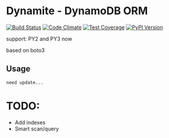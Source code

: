 # Dynamite - DynamoDB ORM

[![Build Status][travis-image]][travis-link]
[![Code Climate][codeclimate-image]][codeclimate-link]
[![Test Coverage][coverage-image]][coverage-link]
[![PyPI Version][pypi-image]][pypi-link]

support: PY2 and PY3 now

based on boto3

## Usage

```
need update...
```

# TODO:

* Add indexes
* Smart scan/query

[pypi-link]: https://pypi.python.org/pypi/dynamite/
[pypi-image]: http://img.shields.io/pypi/v/dynamite.svg
[travis-image]: https://travis-ci.org/viatoriche/dynamite.svg?branch=master
[travis-link]: https://travis-ci.org/viatoriche/dynamite
[codeclimate-image]: https://codeclimate.com/github/viatoriche/dynamite/badges/gpa.svg
[codeclimate-link]: https://codeclimate.com/github/viatoriche/dynamite
[coverage-link]: https://codeclimate.com/github/viatoriche/dynamite/coverage
[coverage-image]: https://codeclimate.com/github/viatoriche/dynamite/badges/coverage.svg